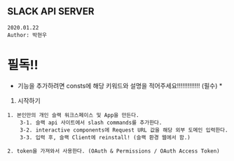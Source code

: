 ## SLACK API SERVER
```
2020.01.22
Author: 박현우
```

# 필독!!
* 기능을 추가하려면 consts에 해당 키워드와 설명을 적어주세요!!!!!!!!!!!!! (필수) * 

1. 시작하기
```
1. 본인만의 개인 슬랙 워크스페이스 및 App을 만든다.
	3-1. 슬랙 api 사이트에서 slash commands를 추가한다.
	3-2. interactive components에 Request URL 값을 해당 외부 도메인 입력한다.
	3-3. 입력 후, 슬랙 Client에 reinstall! (슬랙 환경 웹에서 함.)

2. token을 가져와서 사용한다. (OAuth & Permissions / OAuth Access Token)
```